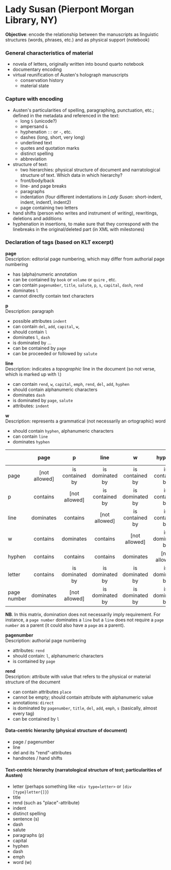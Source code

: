 # Lady Susan (Pierpont Morgan Library, NY)

**Objective**: encode the relationship between the manuscripts as linguistic structures (words, phrases, etc.) and as physical support (notebook)

### General characteristics of material
- novela of letters, originally written into bound quarto notebook
- documentary encoding
- virtual reunification of Austen's holograph manuscripts 
	- conservation history
	- material state

### Capture with encoding
- Austen's particularities of spelling, paragraphing, punctuation, etc.; defined in the metadata and referenced in the text:
	- long ```S``` (unicode?)
	- ampersand ```&```
	- hyphenation ```::``` or ```-```, etc.
	- dashes (long, short, very long)
	- underlined text
	- quotes and quotation marks
	- distinct spelling
	- abbreviation
- structure of text: 
	- two hierarchies: physical structure of document and narratological structure of text. Which data in which hierarchy?
	- front/body/back
	- line- and page breaks 
	- paragraphs
	- indentation (four different indentations in _Lady Susan_: short-indent, indent, indent1, indent2)
	- page containing two letters
- hand shifts (person who writes and instrument of writing), rewritings, deletions and additions
- hyphenation in insertions, to make sure that they correspond with the linebreaks in the original/deleted part (in XML with milestones)


### Declaration of tags (based on KLT excerpt)

**page**  
Description: editorial page numbering, which may differ from authorial page numbering

- has (alpha)numeric annotation
- can be contained by ```book``` or ```volume``` or ```quire``` , etc.
- can contain ```pagenumber```, ```title```, ```salute```, ```p```, ```s```, ```capital```, ```dash```, ```rend```
- dominates ```l```
- cannot directly contain text characters

**p**  
Description: paragraph

- possible attributes ```indent```
- can contain ```del```, ```add```, ```capital```, ```w```,   
- should contain ```l``` 
- dominates ```l```, ```dash```
- is dominated by ...
- can be contained by ```page```
- can be proceeded or followed by ```salute```

**line**  
Description: indicates a _topographic_ line in the document (so not verse, which is marked up with ```l```)

- can contain ```rend```, ```w```, ```capital```, ```emph```, ```rend```, ```del```, ```add```, ```hyphen``` 
- should contain alphanumeric characters
- dominates ```dash```
- is dominated by ```page```, ```salute```
- attributes: ```indent```

**w**  
Description: represents a grammatical (not necessarily an ortographic) word

- should contain ```hyphen```, alphanumeric characters 
- can contain ```line```
- dominates ```hyphen```


| | page | p | line | w | hyphen | letter | page number |
|---| :---: | :---: | :---: | :---: | :---: | :---: | :---: |
| page |  [not allowed] | is contained by | is dominated by  | is contained by | is contained by | is contained by | is dominated by |
| p | contains | [not allowed] | is contained by | is dominated by | is contained by | dominates| [not allowed]
|line | dominates | contains | [not allowed] | is contained by | is contained by | dominates | dominates |
| w | contains | dominates | contains | [not allowed] | is dominated by | dominates | dominates |
| hyphen | contains | contains | contains | dominates | [not allowed] | dominates | dominates |
| letter | contains | is dominated by | is dominated by | is dominated by | is dominated by | [not allowed] | [not allowed] | 
| page number | dominates | [not allowed] | is dominated by | is dominated by | is dominated by | [not allowed] | [not allowed] |

**NB**. In this matrix, domination does not necessarily imply requirement. For instance, a ```page number``` dominates a ```line``` but a ```line``` does not require a ```page number``` as a parent (it could also have a ```page``` as a parent).




**pagenumber**  
Description: authorial page numbering

- attributes: ```rend```
- should contain: ```l```, alphanumeric characters
- is contained by ```page```


**rend**  
Description: attribute with value that refers to the physical or material structure of the document

- can contain attributes ```place```
- cannot be empty; should contain attribute with alphanumeric value
- annotations: ```direct```
- is dominated by ```pagenumber```, ```title```, ```del```, ```add```, ```emph```, ```s``` (basically, almost every tag)
- can be contained by ```l```




#### Data-centric hierarchy (physical structure of document)

- page / pagenumber
- line
- del and its "rend"-attributes
- handnotes / hand shifts

#### Text-centric hierarchy (narratological structure of text; particularities of Austen)

- letter (perhaps something like ```<div type=letter>``` or ```[div [type}letter{]}```)
- title
- rend (such as  "place"-attribute)
- indent
- distinct spelling
- sentence (s)
- dash
- salute
- paragraphs (p)
- capital
- hyphen
- dash
- emph
- word (w)